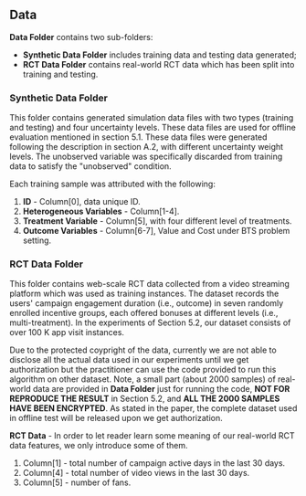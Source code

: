 

## Data

**Data Folder** contains two sub-folders: 
* **Synthetic Data Folder** includes training data and testing data generated; 
* **RCT Data Folder** contains real-world RCT data which has been split into training and testing.

### Synthetic Data Folder
This folder contains generated simulation data files with two types (training and testing) and four uncertainty levels. These data files are used for offline evaluation mentioned in section 5.1. These data files were generated following the description in section A.2, with different uncertainty weight levels. The unobserved variable was specifically discarded from training data to satisfy the "unobserved" condition.

Each training sample was attributed with the following:

1. **ID** - Column[0], data unique ID.
2. **Heterogeneous Variables** - Column[1-4].
3. **Treatment Variable** - Column[5], with four different level of treatments.
4. **Outcome Variables** - Column[6-7], Value and Cost under BTS problem setting.




### RCT Data Folder
This folder contains web-scale RCT data collected from a video streaming platform which was used as training instances. 
The dataset records the users' campaign engagement duration (i.e., outcome) in seven randomly enrolled incentive groups, each offered bonuses at different levels (i.e., multi-treatment). In the experiments of Section 5.2, our dataset consists of over 100 K app visit instances. 

Due to the protected coypright of the data, currently we are not able to disclose all the actual data used in our experiments until we get authorization but the practitioner can use the code provided to run this algorithm on other dataset. 
Note, a small part (about 2000 samples) of real-world data are provided in **Data Folder** just for running the code, **NOT FOR REPRODUCE THE RESULT** in Section 5.2, and **ALL THE 2000 SAMPLES HAVE BEEN ENCRYPTED**. As stated in the paper, the complete dataset used in offline test will be released upon we get authorization.

**RCT Data** - In order to let reader learn some meaning of our real-world RCT data features, we only introduce some of them.

1.  Column[1] - total number of campaign active days in the last 30 days.
2.  Column[4] - total number of video views in the last 30 days.
3.  Column[5] - number of fans.


